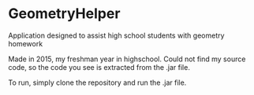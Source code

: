 # GeometryHelper
Application designed to assist high school students with geometry homework

Made in 2015, my freshman year in highschool. Could not find my source code, so the code you see is extracted from the .jar file. 

To run, simply clone the repository and run the .jar file.
